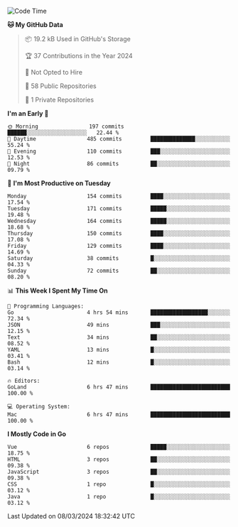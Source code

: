 <!--START_SECTION:waka-->
![Code Time](http://img.shields.io/badge/Code%20Time-1%2C034%20hrs%2048%20mins-blue)

**🐱 My GitHub Data** 

> 📦 19.2 kB Used in GitHub's Storage 
 > 
> 🏆 37 Contributions in the Year 2024
 > 
> 🚫 Not Opted to Hire
 > 
> 📜 58 Public Repositories 
 > 
> 🔑 1 Private Repositories 
 > 
**I'm an Early 🐤** 

```text
🌞 Morning                197 commits         ██████░░░░░░░░░░░░░░░░░░░   22.44 % 
🌆 Daytime                485 commits         ██████████████░░░░░░░░░░░   55.24 % 
🌃 Evening                110 commits         ███░░░░░░░░░░░░░░░░░░░░░░   12.53 % 
🌙 Night                  86 commits          ██░░░░░░░░░░░░░░░░░░░░░░░   09.79 % 
```
📅 **I'm Most Productive on Tuesday** 

```text
Monday                   154 commits         ████░░░░░░░░░░░░░░░░░░░░░   17.54 % 
Tuesday                  171 commits         █████░░░░░░░░░░░░░░░░░░░░   19.48 % 
Wednesday                164 commits         █████░░░░░░░░░░░░░░░░░░░░   18.68 % 
Thursday                 150 commits         ████░░░░░░░░░░░░░░░░░░░░░   17.08 % 
Friday                   129 commits         ████░░░░░░░░░░░░░░░░░░░░░   14.69 % 
Saturday                 38 commits          █░░░░░░░░░░░░░░░░░░░░░░░░   04.33 % 
Sunday                   72 commits          ██░░░░░░░░░░░░░░░░░░░░░░░   08.20 % 
```


📊 **This Week I Spent My Time On** 

```text
💬 Programming Languages: 
Go                       4 hrs 54 mins       ██████████████████░░░░░░░   72.34 % 
JSON                     49 mins             ███░░░░░░░░░░░░░░░░░░░░░░   12.15 % 
Text                     34 mins             ██░░░░░░░░░░░░░░░░░░░░░░░   08.52 % 
YAML                     13 mins             █░░░░░░░░░░░░░░░░░░░░░░░░   03.41 % 
Bash                     12 mins             █░░░░░░░░░░░░░░░░░░░░░░░░   03.14 % 

🔥 Editors: 
GoLand                   6 hrs 47 mins       █████████████████████████   100.00 % 

💻 Operating System: 
Mac                      6 hrs 47 mins       █████████████████████████   100.00 % 
```

**I Mostly Code in Go** 

```text
Vue                      6 repos             █████░░░░░░░░░░░░░░░░░░░░   18.75 % 
HTML                     3 repos             ██░░░░░░░░░░░░░░░░░░░░░░░   09.38 % 
JavaScript               3 repos             ██░░░░░░░░░░░░░░░░░░░░░░░   09.38 % 
CSS                      1 repo              █░░░░░░░░░░░░░░░░░░░░░░░░   03.12 % 
Java                     1 repo              █░░░░░░░░░░░░░░░░░░░░░░░░   03.12 % 
```




 Last Updated on 08/03/2024 18:32:42 UTC
<!--END_SECTION:waka-->
